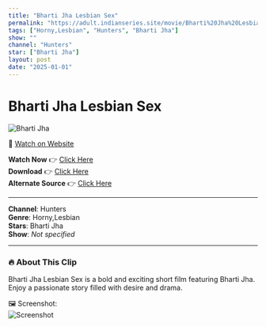 ```yaml
---
title: "Bharti Jha Lesbian Sex"
permalink: "https://adult.indianseries.site/movie/Bharti%20Jha%20Lesbian%20Sex"
tags: ["Horny,Lesbian", "Hunters", "Bharti Jha"]
show: ""
channel: "Hunters"
star: ["Bharti Jha"]
layout: post
date: "2025-01-01"
---
```


# Bharti Jha Lesbian Sex

![Bharti Jha](https://shorts.desisins.com/wp-content/uploads/2024/01/bharti-Jha-Lesbian-DesiSins.com_.jpg)

🔗 [Watch on Website](https://adult.indianseries.site/movie/Bharti%20Jha%20Lesbian%20Sex)

**Watch Now** 👉 [Click Here](https://adult.indianseries.site/movie/Bharti%20Jha%20Lesbian%20Sex)  
**Download** 👉 [Click Here](https://adult.indianseries.site/movie/Bharti%20Jha%20Lesbian%20Sex)  
**Alternate Source** 👉 [Click Here](https://adult.indianseries.site/movie/Bharti%20Jha%20Lesbian%20Sex)

---

**Channel**: Hunters  
**Genre**: Horny,Lesbian  
**Stars**: Bharti Jha  
**Show**: *Not specified*

---

### 🔥 About This Clip

Bharti Jha Lesbian Sex is a bold and exciting short film featuring Bharti Jha. Enjoy a passionate story filled with desire and drama.
 
🖼️ Screenshot:  
![Screenshot](https://shorts.desisins.com/wp-content/uploads/2024/01/bharti-Jha-Lesbian-DesiSins.com_.jpg)
